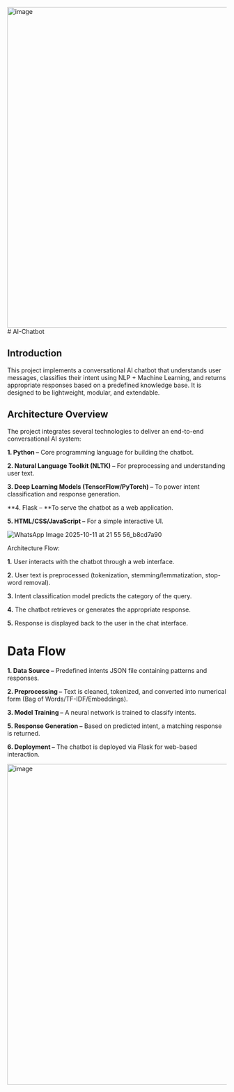 <img width="1918" height="736" alt="image" src="https://github.com/user-attachments/assets/73a4ac3b-ecb0-4aba-aeef-5c9eb18e30b7" /># AI-Chatbot
## Introduction
This project implements a conversational AI chatbot that understands user messages, classifies their intent using NLP + Machine Learning, and returns appropriate responses based on a predefined knowledge base. It is designed to be lightweight, modular, and extendable.
## Architecture Overview
The project integrates several technologies to deliver an end-to-end conversational AI system:

**1. Python –** Core programming language for building the chatbot.

**2. Natural Language Toolkit (NLTK) –** For preprocessing and understanding user text.

**3. Deep Learning Models (TensorFlow/PyTorch) –** To power intent classification and response generation.

**4. Flask – **To serve the chatbot as a web application.

**5. HTML/CSS/JavaScript –** For a simple interactive UI.

![WhatsApp Image 2025-10-11 at 21 55 56_b8cd7a90](https://github.com/user-attachments/assets/7d57e8ff-b93a-4637-bb9f-6691a6aa6e58)

Architecture Flow:

**1.** User interacts with the chatbot through a web interface.

**2.** User text is preprocessed (tokenization, stemming/lemmatization, stop-word removal).

**3.** Intent classification model predicts the category of the query.

**4.** The chatbot retrieves or generates the appropriate response.

**5.** Response is displayed back to the user in the chat interface.

# Data Flow

**1. Data Source –** Predefined intents JSON file containing patterns and responses.

**2. Preprocessing –** Text is cleaned, tokenized, and converted into numerical form (Bag of Words/TF-IDF/Embeddings).

**3. Model Training –** A neural network is trained to classify intents.

**5. Response Generation –** Based on predicted intent, a matching response is returned.

**6. Deployment –** The chatbot is deployed via Flask for web-based interaction.

<img width="1918" height="736" alt="image" src="https://github.com/user-attachments/assets/78501ade-8221-43e0-bb3f-64d90a8aa9b2" />

